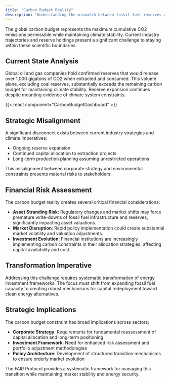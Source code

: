 ```yaml
---
title: "Carbon Budget Reality"
description: "Understanding the mismatch between fossil fuel reserves and climate stability"
---
```



The global carbon budget represents the maximum cumulative CO2 emissions permissible while maintaining climate stability. Current industry trajectories and reserve holdings present a significant challenge to staying within these scientific boundaries.

## Current State Analysis

Global oil and gas companies hold confirmed reserves that would release over 1,000 gigatons of CO2 when extracted and consumed. This volume alone, excluding coal reserves, substantially exceeds the remaining carbon budget for maintaining climate stability. Reserve expansion continues despite mounting evidence of climate system constraints.

{{< react component="CarbonBudgetDashboard" >}}

## Strategic Misalignment

A significant disconnect exists between current industry strategies and climate imperatives:
- Ongoing reserve expansion
- Continued capital allocation to extraction projects
- Long-term production planning assuming unrestricted operations

This misalignment between corporate strategy and environmental constraints presents material risks to stakeholders.

## Financial Risk Assessment

The carbon budget reality creates several critical financial considerations:

- **Asset Stranding Risk**: Regulatory changes and market shifts may force premature write-downs of fossil fuel infrastructure and reserves, significantly impacting asset valuations.
- **Market Disruption**: Rapid policy implementation could create substantial market volatility and valuation adjustments.
- **Investment Evolution**: Financial institutions are increasingly implementing carbon constraints in their allocation strategies, affecting capital availability and cost.

## Transformation Imperative

Addressing this challenge requires systematic transformation of energy investment frameworks. The focus must shift from expanding fossil fuel capacity to creating robust mechanisms for capital redeployment toward clean energy alternatives.

## Strategic Implications

The carbon budget constraint has broad implications across sectors:

- **Corporate Strategy**: Requirements for fundamental reassessment of capital allocation and long-term positioning
- **Investment Framework**: Need for enhanced risk assessment and portfolio adjustment methodologies
- **Policy Architecture**: Development of structured transition mechanisms to ensure orderly market evolution

The FAIR Protocol provides a systematic framework for managing this transition while maintaining market stability and energy security.